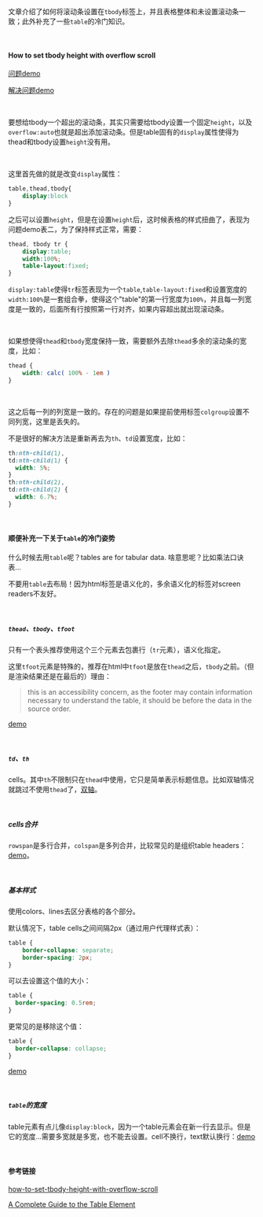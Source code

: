 文章介绍了如何将滚动条设置在`tbody`标签上，并且表格整体和未设置滚动条一致；此外补充了一些`table`的冷门知识。

<Br />

#### How to set tbody height with overflow scroll

[问题demo](http://jsfiddle.net/amit4mins/f2XYF)

[解决问题demo](http://jsfiddle.net/f2XYF/8/)

<Br />

要想给tbody一个超出的滚动条，其实只需要给tbody设置一个固定`height`，以及`overflow:auto`也就是超出添加滚动条。但是table固有的`display`属性使得为thead和tbody设置`height`没有用。

<Br />

这里首先做的就是改变`display`属性：


```css
table,thead,tbody{
    display:block
}
```

之后可以设置`height`，但是在设置`height`后，这时候表格的样式扭曲了，表现为问题demo表二，为了保持样式正常，需要：


```css
thead, tbody tr {
    display:table;
    width:100%;
    table-layout:fixed;
}
```

`display:table`使得`tr`标签表现为一个`table`,`table-layout:fixed`和设置宽度的`width:100%`是一套组合拳，使得这个"table"的第一行宽度为`100%`，并且每一列宽度是一致的，后面所有行按照第一行对齐，如果内容超出就出现滚动条。

<Br />

如果想使得`thead`和`tbody`宽度保持一致，需要额外去除`thead`多余的滚动条的宽度，比如：

```css
thead {
    width: calc( 100% - 1em )
}
```

<Br />

这之后每一列的列宽是一致的。存在的问题是如果提前使用标签`colgroup`设置不同列宽，这里是丢失的。

不是很好的解决方法是重新再去为`th`、`td`设置宽度，比如：


```css
th:nth-child(1),
td:nth-child(1) {
  width: 5%;
}
th:nth-child(2),
td:nth-child(2) {
  width: 6.7%;
}
```

<Br />

#### 顺便补充一下关于`table`的冷门姿势

什么时候去用`table`呢？tables are for tabular data. 啥意思呢？比如乘法口诀表...

不要用`table`去布局！因为html标签是语义化的，多余语义化的标签对screen readers不友好。

<Br />

##### `thead`、`tbody`、`tfoot`

只有一个表头推荐使用这个三个元素去包裹行（`tr`元素），语义化指定。

这里`tfoot`元素是特殊的，推荐在html中`tfoot`是放在`thead`之后，`tbody`之前。（但是渲染结果还是在最后的）理由：

> this is an accessibility concern, as the footer may contain information necessary to understand the table, it should be before the data in the source order.

[demo](https://codepen.io/chriscoyier/pen/mIjil?editors=1000)

<Br />

##### `td`、`th`

cells。其中`th`不限制只在`thead`中使用，它只是简单表示标题信息。比如双轴情况就跳过不使用`thead`了，[双轴](https://codepen.io/chriscoyier/pen/qJBpF)。

<Br />

##### cells合并

`rowspan`是多行合并，`colspan`是多列合并，比较常见的是组织table headers：[demo](https://codepen.io/chriscoyier/pen/AlxGt?editors=1100)。

<Br />

##### 基本样式

使用colors、lines去区分表格的各个部分。

默认情况下，table cells之间间隔2px（通过用户代理样式表）：

```css
table {
    border-collapse: separate;
    border-spacing: 2px;
}
```

可以去设置这个值的大小：

```css
table {
  border-spacing: 0.5rem;
}
```

更常见的是移除这个值：

```css
table {
  border-collapse: collapse;
}
```

[demo](https://codepen.io/chriscoyier/pen/kaErt)

<Br />

##### `table`的宽度

table元素有点儿像`display:block`，因为一个table元素会在新一行去显示。但是它的宽度...需要多宽就是多宽，也不能去设置。cell不换行，text默认换行：[demo](https://codepen.io/chriscoyier/pen/ILrKi?editors=1100)

<Br />

#### 参考链接

[how-to-set-tbody-height-with-overflow-scroll](https://stackoverflow.com/questions/23989463/how-to-set-tbody-height-with-overflow-scroll)

[A Complete Guide to the Table Element](https://css-tricks.com/complete-guide-table-element/)



